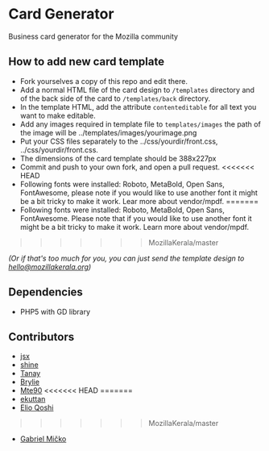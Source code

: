 Card Generator
==============

Business card generator for the Mozilla community


## How to add new card template ##
* Fork yourselves a copy of this repo and edit there.
* Add a normal HTML file of the card design to `/templates` directory and of the back side of the card to `/templates/back` directory.
* In the template HTML, add the attribute `contenteditable` for all text you want to make editable.
* Add any images required in template file to `templates/images` the path of the image will be ../templates/images/yourimage.png
* Put your CSS files separately to the ../css/yourdir/front.css, ../css/yourdir/front.css.
* The dimensions of the card template should be 388x227px
* Commit and push to your own fork, and open a pull request.
<<<<<<< HEAD
* Following fonts were installed: Roboto, MetaBold, Open Sans, FontAwesome, please note
if you would like to use another font it might be a bit tricky to make it work.
Lear more about vendor/mpdf.
=======
* Following fonts were installed: Roboto, MetaBold, Open Sans, FontAwesome. Please note that
if you would like to use another font it might be a bit tricky to make it work.
Learn more about vendor/mpdf.
>>>>>>> MozillaKerala/master

_(Or if that's too much for you, you can just send the template design to hello@mozillakerala.org)_

## Dependencies ##
* PHP5 with GD library

## Contributors ##
* [jsx](https://github.com/riverspirit)
* [shine](https://github.com/shinescodes)
* [Tanay](https://github.com/tanay1337)
* [Brylie](https://github.com/brylie)
* [Mte90](https://github.com/Mte90)
<<<<<<< HEAD
=======
* [ekuttan](https://github.com/ekuttan)
* [Elio Qoshi](https://github.com/elioqoshi)
>>>>>>> MozillaKerala/master
* [Gabriel Mičko](https://github.com/gabrielmicko)
